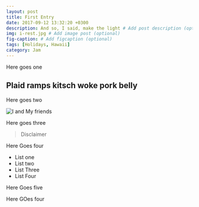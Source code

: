```yaml
---
layout: post
title: First Entry
date: 2017-09-12 13:32:20 +0300
description: And so, I said, make the light # Add post description (optional)
img: i-rest.jpg # Add image post (optional)
fig-caption: # Add figcaption (optional)
tags: [Holidays, Hawaii]
category: Jam
---
```

Here goes one

## Plaid ramps kitsch woke pork belly
Here goes two

![I and My friends]({{site.baseurl}}/assets/img/we-in-rest.jpg)

Here goes three

>Disclaimer

Here Goes four

* List one
* List two
* List Three
* List Four

Here Goes five

Here GOes four
